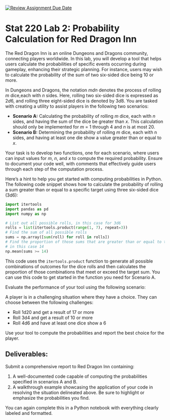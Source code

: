 [![Review Assignment Due Date](https://classroom.github.com/assets/deadline-readme-button-22041afd0340ce965d47ae6ef1cefeee28c7c493a6346c4f15d667ab976d596c.svg)](https://classroom.github.com/a/h9nlBIrW)
#  Stat 220 Lab 2: Probability Calculation for Red Dragon Inn

The Red Dragon Inn is an online Dungeons and Dragons community, connecting players worldwide.
In this lab, you will develop a tool that helps users calculate the probabilities of specific events occurring during gameplay,
enhancing their strategic planning.
For instance, users may wish to calculate the probability of the sum of two six-sided dice being 10 or more.

In Dungeons and Dragons, the notation _mdn_ denotes the process of rolling _m_ dice,each with _n_ sides.
Here, rolling two six-sided dice is expressed as 2*d*6,
and rolling three eight-sided dice is denoted by 3*d*8.
You are tasked with creating a utility to assist players in the following two scenarios:
* **Scenario A:** Calculating the probability of rolling _m_ dice, each with _n_ sides,
  and having the sum of the dice be greater than _x_.
  This calculation should only be implemented for _m_ = 1 through 4 and _n_ is at most 20.
* **Scenario B:** Determining the probability of rolling _m_ dice, each with n sides,
  and having at least one die show a value greater than or equal to _x_.

Your task is to develop two functions, one for each scenario,
where users can input values for _m_, _n_, and _x_ to compute the required probability.
Ensure to document your code well, with comments that effectively guide users through each step of the computation process.

Here’s a hint to help you get started with computing probabilities in Python.
The following code snippet shows how to calculate
the probability of rolling a sum greater than or equal to a specific target
using three six-sided dice (3d6):

```python
import itertools
import pandas as pd
import numpy as np

# List out all possible rolls, in this case for 3d6
rolls = list(itertools.product(range(1, 7), repeat=3))
# Find the sum of all possible rolls
sums = np.array([sum(roll) for roll in rolls])
# Find the proportion of those sums that are greater than or equal to the target,
# in this case 14
np.mean(sums >= 14)
```

This code uses the `itertools.product` function to generate all possible combinations of outcomes for the dice rolls
and then calculates the proportion of those combinations that meet or exceed the target sum.
You can use this code to get started in the function you need for Scenario A.

Evaluate the performance of your tool using the following scenario:

A player is in a challenging situation where they have a choice.
They can choose between the following challenges:
* Roll 1d20 and get a result of 17 or more
* Roll 3d4 and get a result of 10 or more
* Roll 4d6 and have at least one dice show a 6

Use your tool to compute the probabilities and report the best choice for the player.

## Deliverables:
Submit a comprehensive report to Red Dragon Inn containing:
1. A well-documented code capable of computing the probabilities specified in scenarios A and B.
2. A walkthrough example showcasing the application of your code in resolving the situation delineated above. 
   Be sure to highlight or emphasize the probabilities you find.

You can again complete this in a Python notebook with everything clearly labeled and formatted.
